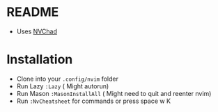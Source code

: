 # README
- Uses [NVChad](https://nvchad.com/)




# Installation
- Clone into your `.config/nvim` folder
- Run Lazy `:Lazy` ( Might autorun)
- Run Mason `:MasonInstallAll` ( Might need to quit and reenter nvim)
- Run `:NvCheatsheet` for commands or press space w K
